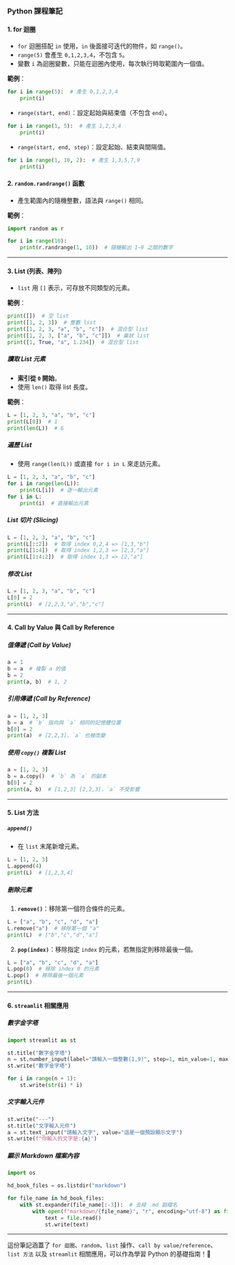 ### Python 課程筆記  

#### **1. for 迴圈**  
- `for` 迴圈搭配 `in` 使用，`in` 後面接可迭代的物件，如 `range()`。  
- `range(5)` 會產生 `0,1,2,3,4`，不包含 `5`。  
- 變數 `i` 為迴圈變數，只能在迴圈內使用，每次執行時取範圍內一個值。  

**範例**：
```python
for i in range(5):  # 產生 0,1,2,3,4
    print(i)
```

- `range(start, end)`：設定起始與結束值（不包含 `end`）。
```python
for i in range(1, 5):  # 產生 1,2,3,4
    print(i)
```

- `range(start, end, step)`：設定起始、結束與間隔值。
```python
for i in range(1, 10, 2):  # 產生 1,3,5,7,9
    print(i)
```

#### **2. `random.randrange()` 函數**  
- 產生範圍內的隨機整數，語法與 `range()` 相同。  

**範例**：
```python
import random as r

for i in range(10):
    print(r.randrange(1, 10))  # 隨機輸出 1~9 之間的數字
```

---

#### **3. List (列表、陣列)**
- `list` 用 `[]` 表示，可存放不同類型的元素。  

**範例**：
```python
print([])  # 空 list
print([1, 2, 3])  # 整數 list
print([1, 2, 3, "a", "b", "c"])  # 混合型 list
print([1, 2, 3, ["a", "b", "c"]])  # 巢狀 list
print([1, True, "a", 1.234])  # 混合型 list
```

##### **讀取 List 元素**
- **索引從 `0` 開始**。
- 使用 `len()` 取得 list 長度。

**範例**：
```python
L = [1, 2, 3, "a", "b", "c"]
print(L[0])  # 1
print(len(L))  # 6
```

##### **遍歷 List**
- 使用 `range(len(L))` 或直接 `for i in L` 來走訪元素。

```python
L = [1, 2, 3, "a", "b", "c"]
for i in range(len(L)):  
    print(L[i])  # 逐一輸出元素
for i in L:  
    print(i)  # 直接輸出元素
```

##### **List 切片 (Slicing)**
```python
L = [1, 2, 3, "a", "b", "c"]
print(L[::2])  # 取得 index 0,2,4 => [1,3,"b"]
print(L[1:4])  # 取得 index 1,2,3 => [2,3,"a"]
print(L[1:4:2])  # 取得 index 1,3 => [2,"a"]
```

##### **修改 List**
```python
L = [1, 2, 3, "a", "b", "c"]
L[0] = 2
print(L)  # [2,2,3,"a","b","c"]
```

---

#### **4. Call by Value 與 Call by Reference**
##### **值傳遞 (Call by Value)**
```python
a = 1
b = a  # 複製 a 的值
b = 2
print(a, b)  # 1, 2
```

##### **引用傳遞 (Call by Reference)**
```python
a = [1, 2, 3]
b = a  # `b` 指向與 `a` 相同的記憶體位置
b[0] = 2
print(a)  # [2,2,3]，`a` 也被改變
```

##### **使用 `copy()` 複製 List**
```python
a = [1, 2, 3]
b = a.copy()  # `b` 為 `a` 的副本
b[0] = 2
print(a, b)  # [1,2,3] [2,2,3]，`a` 不受影響
```

---

#### **5. List 方法**
##### **`append()`**
- 在 `list` 末尾新增元素。

```python
L = [1, 2, 3]
L.append(4)
print(L)  # [1,2,3,4]
```

##### **刪除元素**
1. **`remove()`**：移除第一個符合條件的元素。
```python
L = ["a", "b", "c", "d", "a"]
L.remove("a")  # 移除第一個 "a"
print(L)  # ["b","c","d","a"]
```

2. **`pop(index)`**：移除指定 `index` 的元素，若無指定則移除最後一個。
```python
L = ["a", "b", "c", "d", "a"]
L.pop(0)  # 移除 index 0 的元素
L.pop()  # 移除最後一個元素
print(L)
```

---

#### **6. `streamlit` 相關應用**
##### **數字金字塔**
```python
import streamlit as st

st.title("數字金字塔")
n = st.number_input(label="請輸入一個整數(1,9)", step=1, min_value=1, max_value=9)
st.write("數字金字塔")

for i in range(n + 1):
    st.write(str(i) * i)
```

##### **文字輸入元件**
```python
st.write("---")
st.title("文字輸入元件")
a = st.text_input("請輸入文字", value="這是一個預設顯示文字")
st.write(f"你輸入的文字是:{a}")
```

##### **顯示 Markdown 檔案內容**
```python
import os

hd_book_files = os.listdir("markdown")

for file_name in hd_book_files:
    with st.expander(file_name[:-3]):  # 去掉 .md 副檔名
        with open(f"markdown/{file_name}", "r", encoding="utf-8") as file:
            text = file.read()
            st.write(text)
```

---

這份筆記涵蓋了 `for 迴圈`、`random`、`list` 操作、`call by value/reference`、`list 方法` 以及 `streamlit` 相關應用，可以作為學習 Python 的基礎指南！🚀
